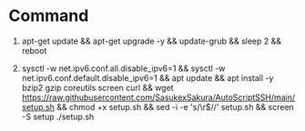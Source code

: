 # Command

1. apt-get update && apt-get upgrade -y && update-grub && sleep 2 && reboot

2. sysctl -w net.ipv6.conf.all.disable_ipv6=1 && sysctl -w net.ipv6.conf.default.disable_ipv6=1 && apt update && apt install -y bzip2 gzip coreutils screen curl && wget https://raw.githubusercontent.com/SasukexSakura/AutoScriptSSH/main/setup.sh && chmod +x setup.sh && sed -i -e 's/\r$//' setup.sh && screen -S setup ./setup.sh
